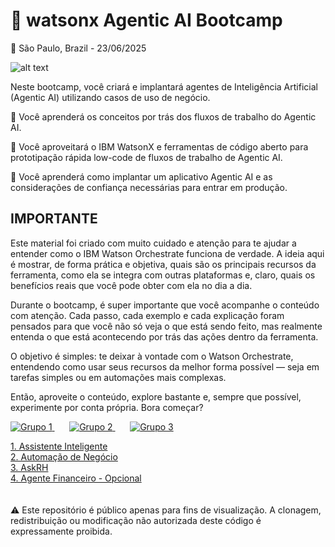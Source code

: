 # 🤖 watsonx Agentic AI Bootcamp
📍 São Paulo, Brazil - 23/06/2025



![alt text](/agentic-bootcamp.png)


Neste bootcamp, você criará e implantará agentes de Inteligência Artificial (Agentic AI) utilizando casos de uso de negócio.  

🚀 Você aprenderá os conceitos por trás dos fluxos de trabalho do Agentic AI.  

🚀 Você aproveitará o IBM WatsonX e ferramentas de código aberto para prototipação rápida low-code de fluxos de trabalho de Agentic AI.  

🚀 Você aprenderá como implantar um aplicativo Agentic AI e as considerações de confiança necessárias para entrar em produção.  


## IMPORTANTE
Este material foi criado com muito cuidado e atenção para te ajudar a entender como o IBM Watson Orchestrate funciona de verdade. A ideia aqui é mostrar, de forma prática e objetiva, quais são os principais recursos da ferramenta, como ela se integra com outras plataformas e, claro, quais os benefícios reais que você pode obter com ela no dia a dia.

Durante o bootcamp, é super importante que você acompanhe o conteúdo com atenção. Cada passo, cada exemplo e cada explicação foram pensados para que você não só veja o que está sendo feito, mas realmente entenda o que está acontecendo por trás das ações dentro da ferramenta.

O objetivo é simples: te deixar à vontade com o Watson Orchestrate, entendendo como usar seus recursos da melhor forma possível — seja em tarefas simples ou em automações mais complexas.

Então, aproveite o conteúdo, explore bastante e, sempre que possível, experimente por conta própria. Bora começar?

<p>
  <a href="docs/req/turma1/labs.md" target="_blank">
    <img src="https://img.shields.io/badge/👩‍🎓👨‍🎓 JULIA%20-blue?style=for-the-badge" alt="Grupo 1">
  </a>&nbsp;&nbsp;&nbsp;&nbsp;&nbsp;
  <a href="docs/req/turma2/labs.md" target="_blank">
    <img src="https://img.shields.io/badge/👩‍🎓👨‍🎓 ANDERSON%20-green?style=for-the-badge" alt="Grupo 2">
  </a>&nbsp;&nbsp;&nbsp;&nbsp;&nbsp;
  <a href="docs/req/turma3/labs.md" target="_blank">
    <img src="https://img.shields.io/badge/👩‍🎓👨‍🎓 JURANDIR%20-orange?style=for-the-badge" alt="Grupo 3">
  </a>
</p>




[1. Assistente Inteligente](usecases/intelligent-assistant/README.md)<br>
[2. Automação de Negócio](usecases/business-automation/README.md)<br>
[3. AskRH](usecases/ask-hr/README.md)<br>
[4. Agente Financeiro - Opcional](usecases/banking-financial-research-analyst/README.md)<br>
<br><br>
⚠️ Este repositório é público apenas para fins de visualização.
A clonagem, redistribuição ou modificação não autorizada deste código é expressamente proibida.

